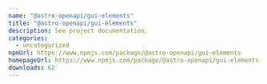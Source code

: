 ```yaml
---
name: "@astro-openapi/gui-elements"
title: "@astro-openapi/gui-elements"
description: See project documentation.
categories:
  - uncategorized
npmUrl: https://www.npmjs.com/package/@astro-openapi/gui-elements
homepageUrl: https://www.npmjs.com/package/@astro-openapi/gui-elements
downloads: 62
---
```

